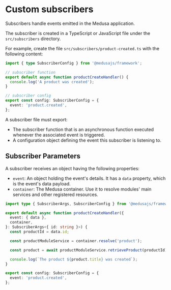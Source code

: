 # Custom subscribers

Subscribers handle events emitted in the Medusa application.

The subscriber is created in a TypeScript or JavaScript file under the `src/subscribers` directory.

For example, create the file `src/subscribers/product-created.ts` with the following content:

```ts
import { type SubscriberConfig } from '@medusajs/framework';

// subscriber function
export default async function productCreateHandler() {
  console.log('A product was created');
}

// subscriber config
export const config: SubscriberConfig = {
  event: 'product.created',
};
```

A subscriber file must export:

- The subscriber function that is an asynchronous function executed whenever the associated event is triggered.
- A configuration object defining the event this subscriber is listening to.

## Subscriber Parameters

A subscriber receives an object having the following properties:

- `event`: An object holding the event's details. It has a `data` property, which is the event's data payload.
- `container`: The Medusa container. Use it to resolve modules' main services and other registered resources.

```ts
import type { SubscriberArgs, SubscriberConfig } from '@medusajs/framework';

export default async function productCreateHandler({
  event: { data },
  container,
}: SubscriberArgs<{ id: string }>) {
  const productId = data.id;

  const productModuleService = container.resolve('product');

  const product = await productModuleService.retrieveProduct(productId);

  console.log(`The product ${product.title} was created`);
}

export const config: SubscriberConfig = {
  event: 'product.created',
};
```

